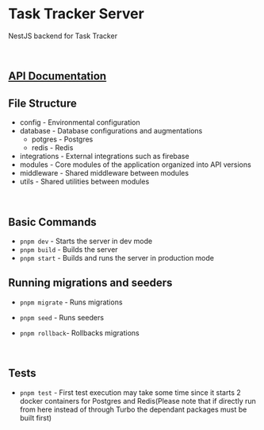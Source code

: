 # Task Tracker Server

NestJS backend for Task Tracker

</br>

## [API Documentation](https://documenter.getpostman.com/view/32343835/2sB2cPk5iX)

## File Structure

- config - Environmental configuration
- database - Database configurations and augmentations
  - potgres - Postgres
  - redis - Redis
- integrations - External integrations such as firebase
- modules - Core modules of the application organized into API versions
- middleware - Shared middleware between modules
- utils - Shared utilities between modules

</br>

## Basic Commands

- `pnpm dev` - Starts the server in dev mode
- `pnpm build` - Builds the server
- `pnpm start` - Builds and runs the server in production mode

## Running migrations and seeders

- `pnpm migrate` - Runs migrations

- `pnpm seed` - Runs seeders

- `pnpm rollback`- Rollbacks migrations

</br>

## Tests

- `pnpm test` - First test execution may take some time since it starts 2 docker containers for Postgres and Redis(Please note that if directly run from here instead of through Turbo the dependant packages must be built first)

</br>
